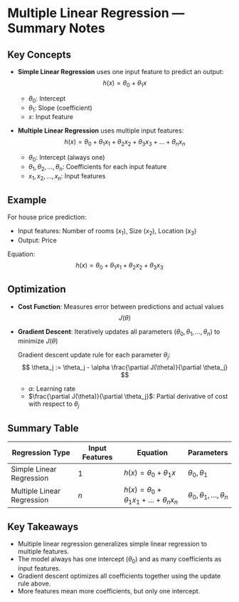 # Multiple Linear Regression — Summary Notes

## Key Concepts

- **Simple Linear Regression** uses one input feature to predict an output:
    $$
    h(x) = \theta_0 + \theta_1 x
    $$
    - $\theta_0$: Intercept
    - $\theta_1$: Slope (coefficient)
    - $x$: Input feature

- **Multiple Linear Regression** uses multiple input features:
    $$
    h(x) = \theta_0 + \theta_1 x_1 + \theta_2 x_2 + \theta_3 x_3 + \ldots + \theta_n x_n
    $$
    - $\theta_0$: Intercept (always one)
    - $\theta_1, \theta_2, \ldots, \theta_n$: Coefficients for each input feature
    - $x_1, x_2, \ldots, x_n$: Input features

## Example

For house price prediction:
- Input features: Number of rooms ($x_1$), Size ($x_2$), Location ($x_3$)
- Output: Price

Equation:
$$
h(x) = \theta_0 + \theta_1 x_1 + \theta_2 x_2 + \theta_3 x_3
$$

## Optimization

- **Cost Function**: Measures error between predictions and actual values
    $$
    J(\theta)
    $$
- **Gradient Descent**: Iteratively updates all parameters ($\theta_0, \theta_1, \ldots, \theta_n$) to minimize $J(\theta)$

    Gradient descent update rule for each parameter $\theta_j$:
    $$
    \theta_j := \theta_j - \alpha \frac{\partial J(\theta)}{\partial \theta_j}
    $$
    - $\alpha$: Learning rate
    - $\frac{\partial J(\theta)}{\partial \theta_j}$: Partial derivative of cost with respect to $\theta_j$

## Summary Table

| Regression Type         | Input Features | Equation                                      | Parameters         |
|------------------------ |---------------|-----------------------------------------------|--------------------|
| Simple Linear Regression| 1             | $h(x) = \theta_0 + \theta_1 x$               | $\theta_0, \theta_1$ |
| Multiple Linear Regression| $n$         | $h(x) = \theta_0 + \theta_1 x_1 + \ldots + \theta_n x_n$ | $\theta_0, \theta_1, \ldots, \theta_n$ |

## Key Takeaways

- Multiple linear regression generalizes simple linear regression to multiple features.
- The model always has one intercept ($\theta_0$) and as many coefficients as input features.
- Gradient descent optimizes all coefficients together using the update rule above.
- More features mean more coefficients, but only one intercept.
